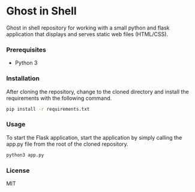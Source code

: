 # Ghost in Shell

Ghost in shell repository for working with a small python and flask application that displays and serves static web files (HTML/CSS).

### Prerequisites

- Python 3

### Installation

After cloning the repository, change to the cloned directory and install the requirements with the following command.

```bash
pip install -r requirements.txt
```


### Usage

To start the Flask application, start the application by simply calling the app.py file from the root of the cloned repository.

```bash
python3 app.py
```

### License

MIT
